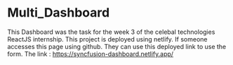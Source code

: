 # Multi_Dashboard
This Dashboard was the task for the week 3 of the celebal technologies ReactJS internship. This project is deployed using netlify. If someone accesses this page using github. They can use this deployed link to use the form. The link : https://syncfusion-dashboard.netlify.app/
